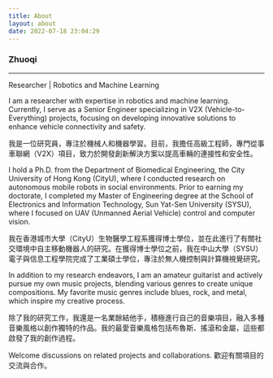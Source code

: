 ```yaml
---
title: About
layout: about
date: 2022-07-18 23:04:29
---
```


### Zhuoqi

---
Researcher | Robotics and Machine Learning

I am a researcher with expertise in robotics and machine learning. Currently, I serve as a Senior Engineer specializing in V2X (Vehicle-to-Everything) projects, focusing on developing innovative solutions to enhance vehicle connectivity and safety.

我是一位研究員，專注於機械人和機器學習。目前，我擔任高級工程師，專門從事車聯網（V2X）項目，致力於開發創新解決方案以提高車輛的連接性和安全性。

I hold a Ph.D. from the Department of Biomedical Engineering, the City University of Hong Kong (CityU), where I conducted research on autonomous mobile robots in social environments. Prior to earning my doctorate, I completed my Master of Engineering degree at the School of Electronics and Information Technology, Sun Yat-Sen University (SYSU), where I focused on UAV (Unmanned Aerial Vehicle) control and computer vision.

我在香港城市大學（CityU）生物醫學工程系獲得博士學位，並在此進行了有關社交環境中自主移動機器人的研究。在獲得博士學位之前，我在中山大學（SYSU）電子與信息工程學院完成了工業碩士學位，專注於無人機控制與計算機視覺研究。

In addition to my research endeavors, I am an amateur guitarist and actively pursue my own music projects, blending various genres to create unique compositions. My favorite music genres include blues, rock, and metal, which inspire my creative process.

除了我的研究工作，我還是一名業餘結他手，積極進行自己的音樂項目，融入多種音樂風格以創作獨特的作品。我的最愛音樂風格包括布魯斯、搖滾和金屬，這些都啟發了我的創作過程。

Welcome discussions on related projects and collaborations.
歡迎有關項目的交流與合作。